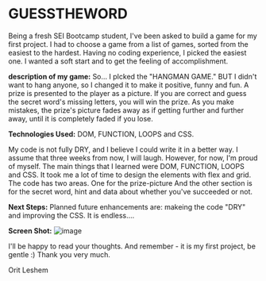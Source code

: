 # GUESSTHEWORD
Being a fresh SEI Bootcamp student, I've been asked to build a game for my first project. I had to choose a game from a list of games, sorted from the easiest to the hardest. Having no coding experience, I picked the easiest one. I wanted a soft start and to get the feeling of accomplishment. 

**description of my game:**
So… I pIcked the "HANGMAN GAME."
BUT I didn't want to hang anyone, so I changed it to make it positive, funny and fun.
A prize is presented to the player as a picture.
If you are correct and guess the secret word's missing letters, you will win the prize. As you make mistakes, the prize's picture fades away as if getting further and further away, until it is completely faded if you lose.

**Technologies Used:**
DOM, FUNCTION, LOOPS and CSS.

My code is not fully DRY, and I believe I could write it in a better way. I assume that three weeks from now, I will laugh. 
However, for now, I'm proud of myself. The main things that I learned were DOM, FUNCTION, LOOPS and CSS. It took me a lot of time to design the elements with flex and grid. 
The code has two areas. One for the prize-picture
And the other section is for the secret word, hint and data about whether you've succeeded or not.

**Next Steps:**
 Planned future enhancements are: makeing the code "DRY" and improving the CSS. It is endless....
 

**Screen Shot:** ![image](https://user-images.githubusercontent.com/80868084/114790675-24317700-9d53-11eb-8376-87432c21e3e0.png)

I'll be happy to read your thoughts.
And remember - it is my first project, be gentle :)
Thank you very much.

Orit Leshem 

